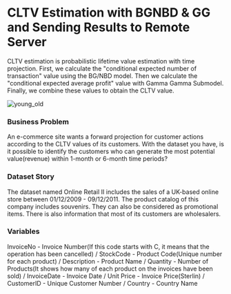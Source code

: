# CLTV Estimation with BGNBD & GG and Sending Results to Remote Server
CLTV estimation is probabilistic lifetime value estimation with time projection.
First, we calculate the "conditional expected number of transaction" value using the BG/NBD model.
Then we calculate the "conditional expected average profit" value with Gamma Gamma Submodel.
Finally, we combine these values to obtain the CLTV value.

![young_old](https://user-images.githubusercontent.com/33136610/147093557-9ebb9dea-e1e7-4ab2-b3dc-ec396170ec50.png)

### Business Problem
An e-commerce site wants a forward projection for customer actions according to the CLTV values of its customers.
With the dataset you have, is it possible to identify the customers who can generate the most potential value(revenue) within 1-month or 6-month time periods?

### Dataset Story
The dataset named Online Retail II includes the sales of a UK-based online store between 01/12/2009 - 09/12/2011.
The product catalog of this company includes souvenirs. They can also be considered as promotional items.
There is also information that most of its customers are wholesalers.

### Variables
InvoiceNo - Invoice Number(If this code starts with C, it means that the operation has been cancelled) / StockCode - Product Code(Unique number for each product) /
Description - Product Name / Quantity - Number of Products(It shows how many of each product on the invoices have been sold) / InvoiceDate - Invoice Date / 
Unit Price - Invoice Price(Sterlin) / CustomerID - Unique Customer Number / Country - Country Name
